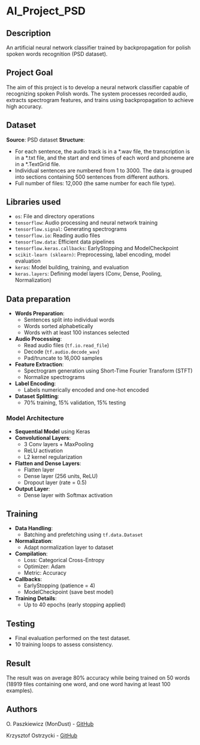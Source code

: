 # AI_Project_PSD
## Description
An artificial neural network classifier trained by backpropagation for polish spoken words recognition (PSD dataset).

## Project Goal
The aim of this project is to develop a neural network classifier capable of recognizing spoken Polish words. The system processes recorded audio, extracts spectrogram features, and trains using backpropagation to achieve high accuracy.

## Dataset
**Source**: PSD dataset
**Structure**: 
- For each sentence, the audio track is in a *.wav file, the transcription is in a *.txt file, and the start and end times of each word and phoneme are in a *.TextGrid file. 
- Individual sentences are numbered from 1 to 3000. The data is grouped into sections containing 500 sentences from different authors.
- Full number of files: 12,000 (the same number for each file type).

## Libraries used
- `os`: File and directory operations
- `tensorflow`: Audio processing and neural network training
- `tensorflow.signal`: Generating spectrograms
- `tensorflow.io`: Reading audio files
- `tensorflow.data`: Efficient data pipelines
- `tensorflow.keras.callbacks`: EarlyStopping and ModelCheckpoint
- `scikit-learn (sklearn)`: Preprocessing, label encoding, model evaluation
- `keras`: Model building, training, and evaluation
- `keras.layers`: Defining model layers (Conv, Dense, Pooling, Normalization)

## Data preparation
- **Words Preparation**:
  - Sentences split into individual words
  - Words sorted alphabetically
  - Words with at least 100 instances selected
- **Audio Processing**:
  - Read audio files (`tf.io.read_file`)
  - Decode (`tf.audio.decode_wav`)
  - Pad/truncate to 16,000 samples
- **Feature Extraction**:
  - Spectrogram generation using Short-Time Fourier Transform (STFT)
  - Normalize spectrograms
- **Label Encoding**:
  - Labels numerically encoded and one-hot encoded
- **Dataset Splitting**:
  - 70% training, 15% validation, 15% testing
  
### Model Architecture
- **Sequential Model** using Keras
- **Convolutional Layers**:
  - 3 Conv layers + MaxPooling
  - ReLU activation
  - L2 kernel regularization
- **Flatten and Dense Layers**:
  - Flatten layer
  - Dense layer (256 units, ReLU)
  - Dropout layer (rate = 0.5)
- **Output Layer**:
  - Dense layer with Softmax activation
  
## Training
- **Data Handling**:
  - Batching and prefetching using `tf.data.Dataset`
- **Normalization**:
  - Adapt normalization layer to dataset
- **Compilation**:
  - Loss: Categorical Cross-Entropy
  - Optimizer: Adam
  - Metric: Accuracy
- **Callbacks**:
  - EarlyStopping (patience = 4)
  - ModelCheckpoint (save best model)
- **Training Details**:
  - Up to 40 epochs (early stopping applied)
  
## Testing
- Final evaluation performed on the test dataset.
- 10 training loops to assess consistency.

## Result
The result was on average 80% accuracy while being trained on 50 words (18919 files 
containing one word, and one word having at least 100 examples).

## Authors
O. Paszkiewicz (MonDust) - [GitHub](https://github.com/MonDust)

Krzysztof Ostrzycki - [GitHub](https://github.com/KrzyszOst)

